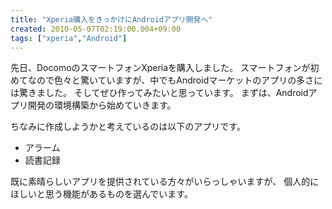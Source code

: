```yaml
---
title: "Xperia購入をきっかけにAndroidアプリ開発へ"
created: 2010-05-07T02:19:00.004+09:00
tags: ["xperia","Android"]
---
```

先日、DocomoのスマートフォンXperiaを購入しました。
スマートフォンが初めてなので色々と驚いていますが、中でもAndroidマーケットのアプリの多さには驚きました。
そしてぜひ作ってみたいと思っています。
まずは、Androidアプリ開発の環境構築から始めていきます。

ちなみに作成しようかと考えているのは以下のアプリです。

-  アラーム
- 読書記録

既に素晴らしいアプリを提供されている方々がいらっしゃいますが、
個人的にほしいと思う機能があるものを選んでいます。
